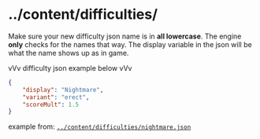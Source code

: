 # ../content/difficulties/
Make sure your new difficulty json name is in **all lowercase**.
The engine **only** checks for the names that way.
The display variable in the json will be what the name shows up as in game.

vVv difficulty json example below vVv
```json
{
	"display": "Nightmare",
	"variant": "erect",
	"scoreMult": 1.5
}
```
example from: [`../content/difficulties/nightmare.json`](/engine/assets/content/difficulties/nightmare.json)